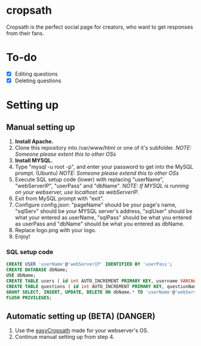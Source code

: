 # cropsath
Cropsath is the perfect social page for creators, who want to get responses from their fans.

# To-do
 - [x] Editing questions
 - [x] Deleting questions

# Setting up
## Manual setting up
 1. **Install Apache.**
 2. Clone this repository into /var/www/html or one of it's subfolder. *NOTE: Someone please extent this to other OSs*
 3. **Install MYSQL.**
 4. Type "mysql -u root -p", and enter your password to get into the MySQL prompt. (Ubuntu) *NOTE: Someone please extend this to other OSs*
 5. Execute SQL setup code (lower) with replacing "userName", "webServerIP", "userPass" and "dbName". *NOTE: If MYSQL is running on your webserver, use localhost as webServerIP.*
 6. Exit from MySQL prompt with "exit".
 7. Configure config.json: "pageName" should be your page's name, "sqlServ" should be your MYSQL server's address, "sqlUser" should be what your entered as userName, "sqlPass" should be what you entered as userPass and "dbName" should be what you entered as dbName.
 8. Replace logo.png with your logo.
 9. Enjoy!
 
### SQL setup code
```sql
CREATE USER 'userName'@'webServerIP' IDENTIFIED BY 'userPass';
CREATE DATABASE dbName;
USE dbName;
CREATE TABLE users ( id int AUTO_INCREMENT PRIMARY KEY, username VARCHAR(64), password VARCHAR(255), email VARCHAR(254), banned TINYINT(1), admin TINYINT(1) );
CREATE TABLE questions ( id int AUTO_INCREMENT PRIMARY KEY, questionName VARCHAR(255) NOT NULL, questionText TEXT(65535), comments TEXT(65535) );
GRANT SELECT, INSERT, UPDATE, DELETE ON dbName.* TO 'userName'@'webServerIP';
FLUSH PRIVILEGES;
``` 
## Automatic setting up (BETA) (DANGER)
 1. Use the [easyCropsath](https://github.com/Trofix/easy-cropsath) made for your webserver's OS.
 2. Continue manual setting up from step 4.
